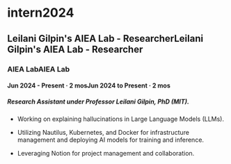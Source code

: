 # intern2024

## Leilani Gilpin's AIEA Lab - ResearcherLeilani Gilpin's AIEA Lab - Researcher

### AIEA LabAIEA Lab

#### Jun 2024 - Present · 2 mosJun 2024 to Present · 2 mos

##### Research Assistant under Professor Leilani Gilpin, PhD (MIT).

* Working on explaining hallucinations in Large Language Models (LLMs).

* Utilizing Nautilus, Kubernetes, and Docker for infrastructure management and deploying AI models for training and inference.

* Leveraging Notion for project management and collaboration.
